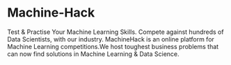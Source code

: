 # Machine-Hack
Test & Practise Your Machine Learning Skills. Compete against hundreds of Data Scientists, with our industry.
MachineHack is an online platform for Machine Learning competitions.We host toughest business problems that can now find solutions in Machine Learning & Data Science.
